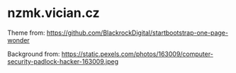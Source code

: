 # nzmk.vician.cz

Theme from: https://github.com/BlackrockDigital/startbootstrap-one-page-wonder

Background from: https://static.pexels.com/photos/163009/computer-security-padlock-hacker-163009.jpeg
